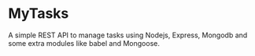 # MyTasks

A simple REST API to manage tasks using Nodejs, Express, Mongodb and some extra modules like babel and Mongoose.
